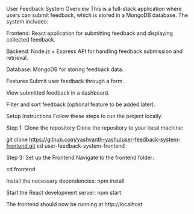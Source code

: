 User Feedback System
Overview
This is a full-stack application where users can submit feedback, which is stored in a MongoDB database. The system includes:

Frontend: React application for submitting feedback and displaying collected feedback.

Backend: Node.js + Express API for handling feedback submission and retrieval.

Database: MongoDB for storing feedback data.

Features
Submit user feedback through a form.

View submitted feedback in a dashboard.

Filter and sort feedback (optional feature to be added later).

Setup Instructions
Follow these steps to run the project locally.

Step 1: Clone the repository
Clone the repository to your local machine:

git clone https://github.com/yashvanth-yashu/user-feedback-system-frontend.git
cd user-feedback-system-frontend

Step 3: Set up the Frontend
Navigate to the frontend folder:

cd frontend

Install the necessary dependencies:
npm install

Start the React development server:
npm start

The frontend should now be running at http://localhost


